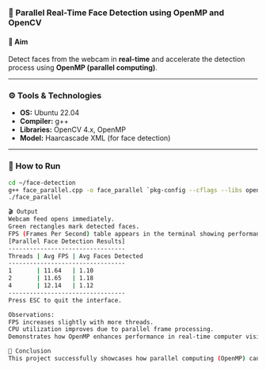### 🧠 Parallel Real-Time Face Detection using OpenMP and OpenCV

#### 🎯 Aim
Detect faces from the webcam in **real-time** and accelerate the detection process using **OpenMP (parallel computing)**.

---

### ⚙️ Tools & Technologies
- **OS:** Ubuntu 22.04  
- **Compiler:** g++  
- **Libraries:** OpenCV 4.x, OpenMP  
- **Model:** Haarcascade XML (for face detection)

---

### 🚀 How to Run
```bash
cd ~/face-detection
g++ face_parallel.cpp -o face_parallel `pkg-config --cflags --libs opencv4` -fopenmp
./face_parallel

🎬 Output
Webcam feed opens immediately.
Green rectangles mark detected faces.
FPS (Frames Per Second) table appears in the terminal showing performance for 1, 2, and 4 threads.
[Parallel Face Detection Results]
---------------------------------
Threads | Avg FPS | Avg Faces Detected
---------------------------------
1       | 11.64   | 1.10
2       | 11.65   | 1.18
4       | 12.14   | 1.12
---------------------------------
Press ESC to quit the interface.

Observations:
FPS increases slightly with more threads.
CPU utilization improves due to parallel frame processing.
Demonstrates how OpenMP enhances performance in real-time computer vision tasks.

🏁 Conclusion
This project successfully showcases how parallel computing (OpenMP) can boost the speed of real-time face detection using OpenCV.
